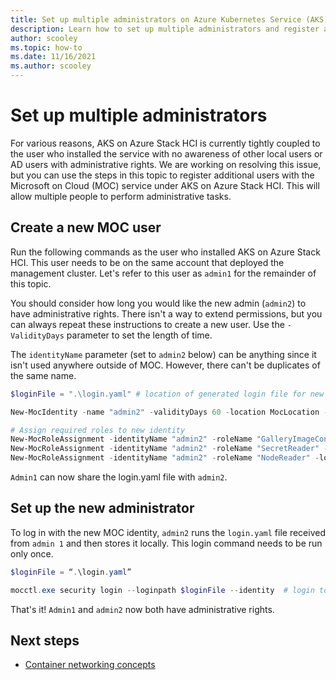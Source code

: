 ```yaml
---
title: Set up multiple administrators on Azure Kubernetes Service (AKS) on Azure Stack HCI
description: Learn how to set up multiple administrators and register additional users with the Microsoft on Cloud (MOC) service on AKS on Azure Stack HCI.
author: scooley
ms.topic: how-to
ms.date: 11/16/2021
ms.author: scooley
---
```


# Set up multiple administrators

For various reasons, AKS on Azure Stack HCI is currently tightly coupled to the user who installed the service with no awareness of other local users or AD users with administrative rights. We are working on resolving this issue, but you can use the steps in this topic to register additional users with the Microsoft on Cloud (MOC) service under AKS on Azure Stack HCI. This will allow multiple people to perform administrative tasks.

## Create a new MOC user

Run the following commands as the user who installed AKS on Azure Stack HCI. This user needs to be on the same account that deployed the management cluster. Let's refer to this user as `admin1` for the remainder of this topic.

You should consider how long you would like the new admin (`admin2`) to have administrative rights. There isn't a way to extend permissions, but you can always repeat these instructions to create a new user. Use the `-ValidityDays` parameter to set the length of time.

The `identityName` parameter (set to `admin2` below) can be anything since it isn't used anywhere outside of MOC. However, there can't be duplicates of the same name.

``` PowerShell
$loginFile = ".\login.yaml" # location of generated login file for new identity

New-MocIdentity -name "admin2" -validityDays 60 -location MocLocation -outfile $loginFile # create new identity with chosen name

# Assign required roles to new identity
New-MocRoleAssignment -identityName "admin2" -roleName "GalleryImageContributor" -location MocLocation
New-MocRoleAssignment -identityName "admin2" -roleName "SecretReader" -location MocLocation
New-MocRoleAssignment -identityName "admin2" -roleName "NodeReader" -location MocLocation
```

`Admin1` can now share the login.yaml file with `admin2`.

## Set up the new administrator

To log in with the new MOC identity, `admin2` runs the `login.yaml` file received from `admin 1` and then stores it locally. This login command needs to be run only once.

``` PowerShell
$loginFile = “.\login.yaml”

mocctl.exe security login --loginpath $loginFile --identity  # login to new identity
```

That's it! `Admin1` and `admin2` now both have administrative rights.

## Next steps

- [Container networking concepts](./concepts-container-networking.md)
